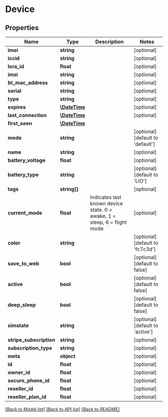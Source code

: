 # Device

## Properties
Name | Type | Description | Notes
------------ | ------------- | ------------- | -------------
**imei** | **string** |  | [optional] 
**iccid** | **string** |  | [optional] 
**lora_id** | **float** |  | [optional] 
**imsi** | **string** |  | [optional] 
**bt_mac_address** | **string** |  | [optional] 
**serial** | **string** |  | [optional] 
**type** | **string** |  | [optional] 
**expires** | [**\DateTime**](\DateTime.md) |  | [optional] 
**last_connection** | [**\DateTime**](\DateTime.md) |  | [optional] 
**first_seen** | [**\DateTime**](\DateTime.md) |  | 
**mode** | **string** |  | [optional] [default to 'default']
**name** | **string** |  | [optional] 
**battery_voltage** | **float** |  | [optional] 
**battery_type** | **string** |  | [optional] [default to 'LIO']
**tags** | **string[]** |  | [optional] 
**current_mode** | **float** | Indicates last known device state. 0 &#x3D; awake, 1 &#x3D; sleep, 6 &#x3D; flight mode | [optional] 
**color** | **string** |  | [optional] [default to 'fc7c3d']
**save_to_web** | **bool** |  | [optional] [default to false]
**active** | **bool** |  | [optional] [default to false]
**deep_sleep** | **bool** |  | [optional] [default to false]
**simstate** | **string** |  | [optional] [default to 'active']
**stripe_subscription** | **string** |  | [optional] 
**subscription_type** | **string** |  | [optional] 
**meta** | **object** |  | [optional] 
**id** | **float** |  | [optional] 
**owner_id** | **float** |  | [optional] 
**secure_phone_id** | **float** |  | [optional] 
**reseller_id** | **float** |  | [optional] 
**reseller_plan_id** | **float** |  | [optional] 

[[Back to Model list]](../README.md#documentation-for-models) [[Back to API list]](../README.md#documentation-for-api-endpoints) [[Back to README]](../README.md)


